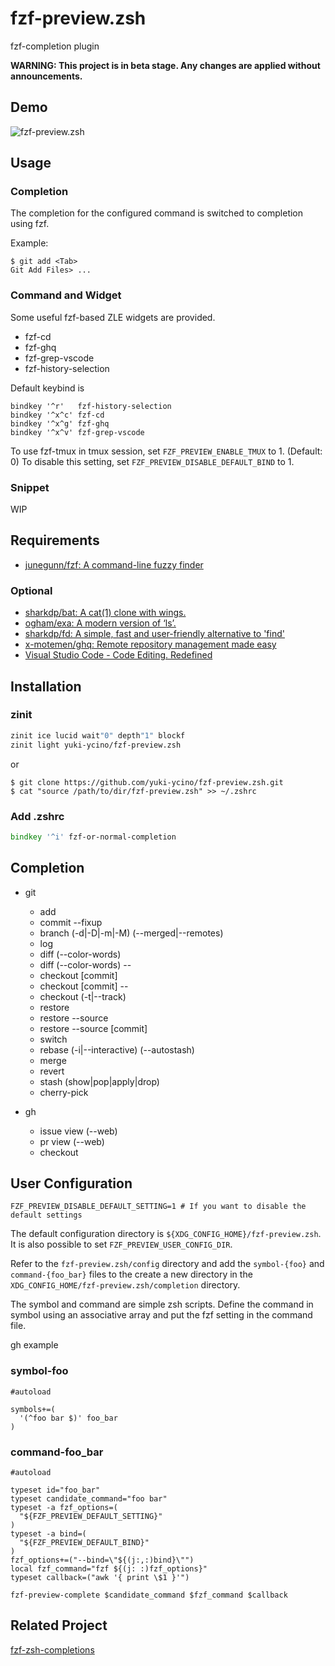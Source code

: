 # fzf-preview.zsh

fzf-completion plugin

**WARNING: This project is in beta stage. Any changes are applied without announcements.**

## Demo

![fzf-preview.zsh](https://user-images.githubusercontent.com/5423775/80238632-b8fe1900-8699-11ea-9d4f-0856cc0df95d.gif "fzf-preview.zsh")

## Usage

### Completion

The completion for the configured command is switched to completion using fzf.

Example:

```shell
$ git add <Tab>
Git Add Files> ...
```

### Command and Widget

Some useful fzf-based ZLE widgets are provided.

- fzf-cd
- fzf-ghq
- fzf-grep-vscode
- fzf-history-selection

Default keybind is

```shell
bindkey '^r'   fzf-history-selection
bindkey '^x^c' fzf-cd
bindkey '^x^g' fzf-ghq
bindkey '^x^v' fzf-grep-vscode
```

To use fzf-tmux in tmux session, set `FZF_PREVIEW_ENABLE_TMUX` to 1. (Default: 0)
To disable this setting, set `FZF_PREVIEW_DISABLE_DEFAULT_BIND` to 1.

### Snippet

WIP

## Requirements

- [junegunn/fzf: A command-line fuzzy finder](https://github.com/junegunn/fzf)

### Optional

- [sharkdp/bat: A cat(1) clone with wings.](https://github.com/sharkdp/bat)
- [ogham/exa: A modern version of ‘ls’.](https://github.com/ogham/exa)
- [sharkdp/fd: A simple, fast and user-friendly alternative to 'find'](https://github.com/sharkdp/fd)
- [x-motemen/ghq: Remote repository management made easy](https://github.com/x-motemen/ghq)
- [Visual Studio Code - Code Editing. Redefined](https://code.visualstudio.com/)

## Installation

### zinit

```zsh
zinit ice lucid wait"0" depth"1" blockf
zinit light yuki-ycino/fzf-preview.zsh
```

or

```shell
$ git clone https://github.com/yuki-ycino/fzf-preview.zsh.git
$ cat "source /path/to/dir/fzf-preview.zsh" >> ~/.zshrc
```

### Add .zshrc

```zsh
bindkey '^i' fzf-or-normal-completion
```

## Completion

- git
  - add
  - commit --fixup
  - branch (-d|-D|-m|-M) (--merged|--remotes)
  - log
  - diff (--color-words)
  - diff (--color-words) --
  - checkout [commit]
  - checkout [commit] --
  - checkout (-t|--track)
  - restore
  - restore --source
  - restore --source [commit]
  - switch
  - rebase (-i|--interactive) (--autostash)
  - merge
  - revert
  - stash (show|pop|apply|drop)
  - cherry-pick

- gh
  - issue view (--web)
  - pr view (--web)
  - checkout

## User Configuration

```shell
FZF_PREVIEW_DISABLE_DEFAULT_SETTING=1 # If you want to disable the default settings
```

The default configuration directory is `${XDG_CONFIG_HOME}/fzf-preview.zsh`.
It is also possible to set `FZF_PREVIEW_USER_CONFIG_DIR`.

Refer to the `fzf-preview.zsh/config` directory and add the `symbol-{foo}` and `command-{foo_bar}` files to the create a new directory in the `XDG_CONFIG_HOME/fzf-preview.zsh/completion` directory.

The symbol and command are simple zsh scripts.
Define the command in symbol using an associative array and put the fzf setting in the command file.

gh example

### symbol-foo

```zsh:symbol-foo
#autoload

symbols+=(
  '(^foo bar $)' foo_bar
)
```

### command-foo_bar

```zsh:command-foo_bar
#autoload

typeset id="foo_bar"
typeset candidate_command="foo bar"
typeset -a fzf_options=(
  "${FZF_PREVIEW_DEFAULT_SETTING}"
)
typeset -a bind=(
  "${FZF_PREVIEW_DEFAULT_BIND}"
)
fzf_options+=("--bind=\"${(j:,:)bind}\"")
local fzf_command="fzf ${(j: :)fzf_options}"
typeset callback=("awk '{ print \$1 }'")

fzf-preview-complete $candidate_command $fzf_command $callback
```

## Related Project

[fzf-zsh-completions](https://github.com/chitoku-k/fzf-zsh-completions)
